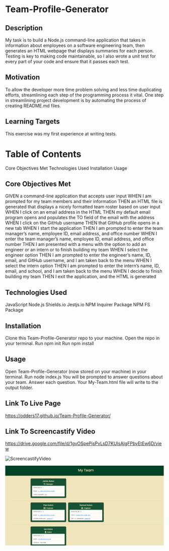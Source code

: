 # Team-Profile-Generator

## Description

My task is to build a Node.js command-line application that takes in information about employees on a software engineering team, then generates an HTML webpage that displays summaries for each person. Testing is key to making code maintainable, so I also wrote a unit test for every part of your code and ensure that it passes each test.

## Motivation

To allow the developer more time problem solving and less time duplicating efforts, streamlining each step of the programming process it vital. One step in streamlining project development is by automating the process of creating README.md files.

## Learning Targets

This exercise was my first experience at writing tests.

# Table of Contents

Core Objectives Met
Technologies Used
Installation
Usage

## Core Objectives Met

GIVEN a command-line application that accepts user input
WHEN I am prompted for my team members and their information
THEN an HTML file is generated that displays a nicely formatted team roster based on user input
WHEN I click on an email address in the HTML
THEN my default email program opens and populates the TO field of the email with the address
WHEN I click on the GitHub username
THEN that GitHub profile opens in a new tab
WHEN I start the application
THEN I am prompted to enter the team manager’s name, employee ID, email address, and office number
WHEN I enter the team manager’s name, employee ID, email address, and office number
THEN I am presented with a menu with the option to add an engineer or an intern or to finish building my team
WHEN I select the engineer option
THEN I am prompted to enter the engineer’s name, ID, email, and GitHub username, and I am taken back to the menu
WHEN I select the intern option
THEN I am prompted to enter the intern’s name, ID, email, and school, and I am taken back to the menu
WHEN I decide to finish building my team
THEN I exit the application, and the HTML is generated

## Technologies Used

JavaScript
Node.js
Shields.io
Jestjs.io
NPM Inquirer Package
NPM FS Package

## Installation

Clone this Team-Profile-Generator repo to your machine.
Open the repo in your terminal.
Run npm init
Run npm install

## Usage
Open Team-Profile-Generator (now stored on your machine) in your terminal.
Run node index.js
You will be prompted to answer questions about your team. Answer each question.
Your My-Team.html file will write to the output folder.

## Link To Live Page

https://odders17.github.io/Team-Profile-Generator/

## Link To Screencastify Video

https://drive.google.com/file/d/1gvOSpePjsPvLsD7KUIsAIgFPbvEtEw6D/view

![ScreencastifyVideo](./styles/screencastifyTeamGenerator.gif)

![ScreenshotImage](./styles/ScreenshotMyTeam.png)
